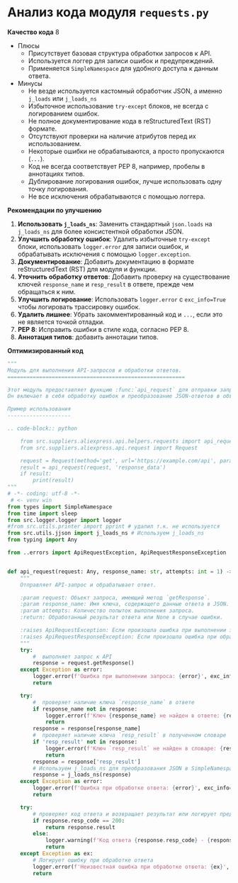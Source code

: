 # Анализ кода модуля `requests.py`

**Качество кода**
8
-  Плюсы
    - Присутствует базовая структура обработки запросов к API.
    - Используется логгер для записи ошибок и предупреждений.
    - Применяется `SimpleNamespace` для удобного доступа к данным ответа.
-  Минусы
    - Не везде используется кастомный обработчик JSON, а именно `j_loads` или `j_loads_ns`
    -  Избыточное использование `try-except` блоков, не всегда с логированием ошибок.
    -  Не полное документирование кода в reStructuredText (RST) формате.
    -  Отсутствуют проверки на наличие атрибутов перед их использованием.
    - Некоторые ошибки не обрабатываются, а просто пропускаются (`...`).
    - Код не всегда соответствует PEP 8, например, пробелы в аннотациях типов.
    - Дублирование логирования ошибок, лучше использовать одну точку логирования.
    -  Не все исключения обрабатываются с помощью логгера.

**Рекомендации по улучшению**

1.  **Использовать `j_loads_ns`**: Заменить стандартный `json.loads` на `j_loads_ns` для более консистентной обработки JSON.
2.  **Улучшить обработку ошибок**:  Удалить избыточные `try-except` блоки, использовать `logger.error` для записи ошибок, и обрабатывать исключения с помощью `logger.exception`.
3.  **Документирование**: Добавить документацию в формате reStructuredText (RST) для модуля и функции.
4.  **Уточнить обработку ответов**: Добавить проверку на существование ключей `response_name` и `resp_result` в ответе, прежде чем обращаться к ним.
5. **Улучшить логирование**: Использовать `logger.error` с `exc_info=True` чтобы логировать трассировку ошибок.
6.  **Удалить лишнее**: Убрать закомментированный код и `...`, если это не является точкой отладки.
7. **PEP 8**: Исправить ошибки в стиле кода, согласно PEP 8.
8. **Аннотация типов**: добавить аннотации типов.

**Оптимизированный код**

```python
"""
Модуль для выполнения API-запросов и обработки ответов.
========================================================

Этот модуль предоставляет функцию :func:`api_request` для отправки запросов к API и обработки их ответов.
Он включает в себя обработку ошибок и преобразование JSON-ответов в объекты SimpleNamespace.

Пример использования
--------------------

.. code-block:: python

    from src.suppliers.aliexpress.api.helpers.requests import api_request
    from src.suppliers.aliexpress.api.request import Request

    request = Request(method='get', url='https://example.com/api', params={'id': 123})
    result = api_request(request, 'response_data')
    if result:
        print(result)
"""
# -*- coding: utf-8 -*-
 # <- venv win
from types import SimpleNamespace
from time import sleep
from src.logger.logger import logger
#from src.utils.printer import pprint # удалил т.к. не используется
from src.utils.jjson import j_loads_ns # Используем j_loads_ns
from typing import Any

from ..errors import ApiRequestException, ApiRequestResponseException


def api_request(request: Any, response_name: str, attempts: int = 1) -> Any:
    """
    Отправляет API-запрос и обрабатывает ответ.

    :param request: Объект запроса, имеющий метод `getResponse`.
    :param response_name: Имя ключа, содержащего данные ответа в JSON.
    :param attempts: Количество попыток выполнения запроса.
    :return: Обработанный результат ответа или None в случае ошибки.

    :raises ApiRequestException: Если произошла ошибка при выполнении запроса.
    :raises ApiRequestResponseException: Если произошла ошибка при обработке ответа.
    """
    try:
        #  выполняет запрос к API
        response = request.getResponse()
    except Exception as error:
        logger.error(f'Ошибка при выполнении запроса: {error}', exc_info=True)
        return

    try:
        #  проверяет наличие ключа `response_name` в ответе
        if response_name not in response:
            logger.error(f'Ключ {response_name} не найден в ответе: {response}')
            return
        response = response[response_name]
        #  проверяет наличие ключа `resp_result` в полученном словаре
        if 'resp_result' not in response:
            logger.error(f'Ключ `resp_result` не найден в словаре: {response}')
            return
        response = response['resp_result']
        # Используем j_loads_ns для преобразования JSON в SimpleNamespace
        response = j_loads_ns(response)
    except Exception as error:
        logger.error(f'Ошибка при обработке ответа: {error}', exc_info=True)
        return

    try:
        # проверяет код ответа и возвращает результат или логирует предупреждение.
        if response.resp_code == 200:
            return response.result
        else:
            logger.warning(f'Код ответа {response.resp_code} - {response.resp_msg}', exc_info=True)
            return
    except Exception as ex:
        # Логирует ошибку при обработке ответа
        logger.error(f'Неизвестная ошибка при обработке ответа: {ex}', exc_info=True)
        return
```